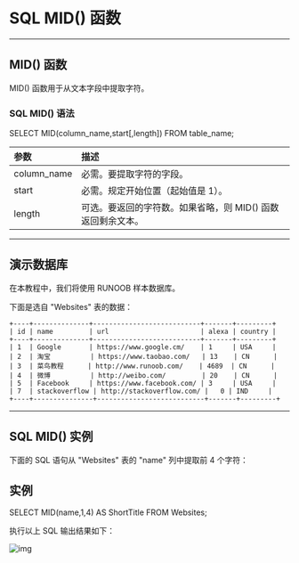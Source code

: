 # SQL MID() 函数

------

## MID() 函数

MID() 函数用于从文本字段中提取字符。

### SQL MID() 语法

SELECT MID(column_name,start[,length]) FROM table_name;



| 参数        | 描述                                                        |
| :---------- | :---------------------------------------------------------- |
| column_name | 必需。要提取字符的字段。                                    |
| start       | 必需。规定开始位置（起始值是 1）。                          |
| length      | 可选。要返回的字符数。如果省略，则 MID() 函数返回剩余文本。 |



------

## 演示数据库

在本教程中，我们将使用 RUNOOB 样本数据库。

下面是选自 "Websites" 表的数据：

```
+----+--------------+---------------------------+-------+---------+
| id | name         | url                       | alexa | country |
+----+--------------+---------------------------+-------+---------+
| 1  | Google       | https://www.google.cm/    | 1     | USA     |
| 2  | 淘宝          | https://www.taobao.com/   | 13    | CN      |
| 3  | 菜鸟教程      | http://www.runoob.com/    | 4689  | CN      |
| 4  | 微博          | http://weibo.com/         | 20    | CN      |
| 5  | Facebook     | https://www.facebook.com/ | 3     | USA     |
| 7  | stackoverflow | http://stackoverflow.com/ |   0 | IND     |
+----+---------------+---------------------------+-------+---------+
```



------

## SQL MID() 实例

下面的 SQL 语句从 "Websites" 表的 "name" 列中提取前 4 个字符：

## 实例

SELECT MID(name,1,4) AS ShortTitle
FROM Websites;

执行以上 SQL 输出结果如下：

![img](https://www.runoob.com/wp-content/uploads/2013/09/mid1.jpg)